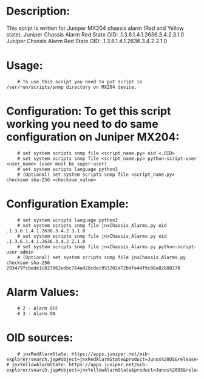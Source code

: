 # Description:
 This script is written for Juniper MX204 chassis alarm (Red and Yellow state).
 Juniper Chassis Alarm Red State OID: .1.3.6.1.4.1.2636.3.4.2.3.1.0
 Juniper Chassis Alarm Red State OID: .1.3.6.1.4.1.2636.3.4.2.2.1.0

# Usage: 
        # To use this script you need to put script in /var/run/scripts/snmp directory on MX204 device.

# Configuration: To get this script working you need to do same configuration on Juniper MX204:
        # set system scripts snmp file <script_name.py> oid <.OID>
        # set system scripts snmp file <script_name.py> python-script-user <user_name> (user must be super-user)
        # set system scripts language python3
        # (Optional) set system scripts snmp file <script_name.py> checksum sha-256 <checksum_value>

# Configuration Example:
    	# set system scripts language python3
    	# set system scripts snmp file jnxChassis_Alarms.py oid .1.3.6.1.4.1.2636.3.4.2.3.1.0
    	# set system scripts snmp file jnxChassis_Alarms.py oid .1.3.6.1.4.1.2636.3.4.2.2.1.0
    	# set system scripts snmp file jnxChassis_Alarms.py python-script-user admin
    	# (Optional) set system scripts snmp file jnxChassis_Alarms.py checksum sha-256 293479fcbede1c827062edbc764ad28cdec953202a72bdfe44f9c08a82b80270

# Alarm Values:
    	# 2 - Alarm OFF
    	# 3 - Alarm ON

# OID sources:
    	# jnxRedAlarmState: https://apps.juniper.net/mib-explorer/search.jsp#object=jnxRedAlarmState&product=Junos%20OS&release=20.3R3
   	# jnxYellowAlarmState: https://apps.juniper.net/mib-explorer/search.jsp#object=jnxYellowAlarmState&product=Junos%20OS&release=20.3R3
